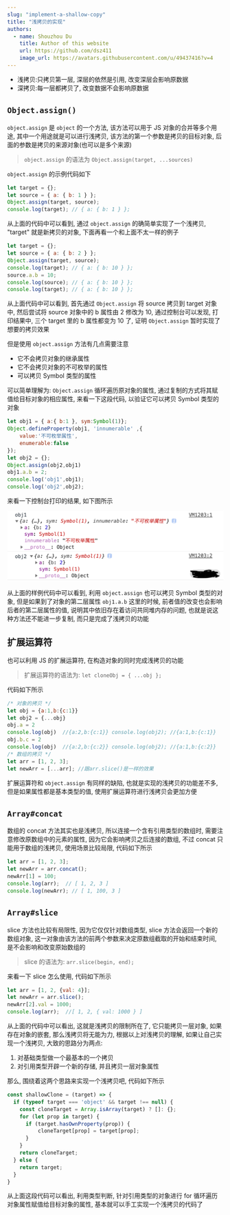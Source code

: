 ```yaml
---
slug: "implement-a-shallow-copy"
title: "浅拷贝的实现"
authors:
  - name: Shouzhou Du
    title: Author of this website
    url: https://github.com/dsz411
    image_url: https://avatars.githubusercontent.com/u/49437416?v=4
---
```


- 浅拷贝:只拷贝第一层, 深层的依然是引用, 改变深层会影响原数据
- 深拷贝:每一层都拷贝了, 改变数据不会影响原数据

<!--truncate-->

## `Object.assign()`

`object.assign` 是 `object` 的一个方法, 该方法可以用于 JS 对象的合并等多个用途, 其中一个用途就是可以进行浅拷贝, 该方法的第一个参数是拷贝的目标对象, 后面的参数是拷贝的来源对象(也可以是多个来源)

> `object.assign` 的语法为 `Object.assign(target, ...sources)`

`object.assign` 的示例代码如下

```javascript
let target = {};
let source = { a: { b: 1 } };
Object.assign(target, source);
console.log(target); // { a: { b: 1 } };
```

从上面的代码中可以看到, 通过 `object.assign` 的确简单实现了一个浅拷贝, "target" 就是新拷贝的对象, 下面再看一个和上面不太一样的例子

```javascript
let target = {};
let source = { a: { b: 2 } };
Object.assign(target, source);
console.log(target); // { a: { b: 10 } }; 
source.a.b = 10; 
console.log(source); // { a: { b: 10 } }; 
console.log(target); // { a: { b: 10 } };
```

从上面代码中可以看到, 首先通过 `Object.assign` 将 source 拷贝到 target 对象中, 然后尝试将 source 对象中的 b 属性由 2 修改为 10, 通过控制台可以发现, 打印结果中, 三个 target 里的 b 属性都变为 10 了, 证明 `Object.assign` 暂时实现了想要的拷贝效果

但是使用 `object.assign` 方法有几点需要注意

- 它不会拷贝对象的继承属性
- 它不会拷贝对象的不可枚举的属性
- 可以拷贝 Symbol 类型的属性

可以简单理解为: `Object.assign` 循环遍历原对象的属性, 通过复制的方式将其赋值给目标对象的相应属性, 来看一下这段代码, 以验证它可以拷贝 Symbol 类型的对象

```javascript
let obj1 = { a:{ b:1 }, sym:Symbol(1)}; 
Object.defineProperty(obj1, 'innumerable' ,{
    value:'不可枚举属性',
    enumerable:false
});
let obj2 = {};
Object.assign(obj2,obj1)
obj1.a.b = 2;
console.log('obj1',obj1);
console.log('obj2',obj2);
```

来看一下控制台打印的结果, 如下图所示

![40](./40.png)

从上面的样例代码中可以看到, 利用 `object.assign` 也可以拷贝 Symbol 类型的对象, 但是如果到了对象的第二层属性 `obj1.a.b` 这里的时候, 前者值的改变也会影响后者的第二层属性的值, 说明其中依旧存在着访问共同堆内存的问题, 也就是说这种方法还不能进一步复制, 而只是完成了浅拷贝的功能

## 扩展运算符

也可以利用 JS 的扩展运算符, 在构造对象的同时完成浅拷贝的功能

> 扩展运算符的语法为: `let cloneObj = { ...obj };`

代码如下所示

```javascript
/* 对象的拷贝 */
let obj = {a:1,b:{c:1}}
let obj2 = {...obj}
obj.a = 2
console.log(obj)  //{a:2,b:{c:1}} console.log(obj2); //{a:1,b:{c:1}}
obj.b.c = 2
console.log(obj)  //{a:2,b:{c:2}} console.log(obj2); //{a:1,b:{c:2}}
/* 数组的拷贝 */
let arr = [1, 2, 3];
let newArr = [...arr]; //跟arr.slice()是一样的效果
```

扩展运算符和 `object.assign` 有同样的缺陷, 也就是实现的浅拷贝的功能差不多, 但是如果属性都是基本类型的值, 使用扩展运算符进行浅拷贝会更加方便

## `Array#concat`

数组的 concat 方法其实也是浅拷贝, 所以连接一个含有引用类型的数组时, 需要注意修改原数组中的元素的属性, 因为它会影响拷贝之后连接的数组, 不过 concat 只能用于数组的浅拷贝, 使用场景比较局限, 代码如下所示

```javascript
let arr = [1, 2, 3];
let newArr = arr.concat();
newArr[1] = 100;
console.log(arr);  // [ 1, 2, 3 ]
console.log(newArr); // [ 1, 100, 3 ]
```

## `Array#slice`

slice 方法也比较有局限性, 因为它仅仅针对数组类型, slice 方法会返回一个新的数组对象, 这一对象由该方法的前两个参数来决定原数组截取的开始和结束时间, 是不会影响和改变原始数组的

> slice 的语法为: `arr.slice(begin, end);`

来看一下 slice 怎么使用, 代码如下所示

```javascript
let arr = [1, 2, {val: 4}];
let newArr = arr.slice();
newArr[2].val = 1000;
console.log(arr);  //[ 1, 2, { val: 1000 } ]
```

从上面的代码中可以看出, 这就是浅拷贝的限制所在了, 它只能拷贝一层对象, 如果存在对象的嵌套, 那么浅拷贝将无能为力, 根据以上对浅拷贝的理解, 如果让自己实现一个浅拷贝, 大致的思路分为两点:

1. 对基础类型做一个最基本的一个拷贝
2. 对引用类型开辟一个新的存储, 并且拷贝一层对象属性

那么, 围绕着这两个思路来实现一个浅拷贝吧, 代码如下所示

```javascript
const shallowClone = (target) => {
  if (typeof target === 'object' && target !== null) {
    const cloneTarget = Array.isArray(target) ? []: {};
    for (let prop in target) {
      if (target.hasOwnProperty(prop)) {
          cloneTarget[prop] = target[prop];
      }
    }
    return cloneTarget;
  } else {
    return target;
  }
}
```

从上面这段代码可以看出, 利用类型判断, 针对引用类型的对象进行 for 循环遍历对象属性赋值给目标对象的属性, 基本就可以手工实现一个浅拷贝的代码了

